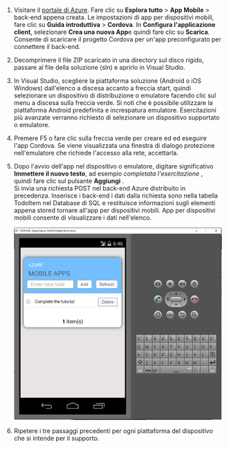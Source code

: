 
1. Visitare il [portale di Azure]. Fare clic su **Esplora tutto** > **App Mobile** > back-end appena creata. Le impostazioni di app per dispositivi mobili, fare clic su **Guida introduttiva** > **Cordova**. In **Configura l'applicazione client**, selezionare **Crea una nuova App**e quindi fare clic su **Scarica**. Consente di scaricare il progetto Cordova per un'app preconfigurato per connettere il back-end.

2. Decomprimere il file ZIP scaricato in una directory sul disco rigido, passare al file della soluzione (sln) e aprirlo in Visual Studio.

5. In Visual Studio, scegliere la piattaforma soluzione (Android o iOS Windows) dall'elenco a discesa accanto a freccia start, quindi selezionare un dispositivo di distribuzione o emulatore facendo clic sul menu a discesa sulla freccia verde. Si noti che è possibile utilizzare la piattaforma Android predefinita e increspatura emulatore. Esercitazioni più avanzate verranno richiesto di selezionare un dispositivo supportato o emulatore. 

6. Premere F5 o fare clic sulla freccia verde per creare ed ed eseguire l'app Cordova. Se viene visualizzata una finestra di dialogo protezione nell'emulatore che richiede l'accesso alla rete, accettarla.   

7. Dopo l'avvio dell'app nel dispositivo o emulatore, digitare significativo **Immettere il nuovo testo**, ad esempio _completata l'esercitazione_ , quindi fare clic sul pulsante **Aggiungi** .  
Si invia una richiesta POST nel back-end Azure distribuito in precedenza. Inserisce i back-end i dati dalla richiesta sono nella tabella TodoItem nel Database di SQL e restituisce informazioni sugli elementi appena stored tornare all'app per dispositivi mobili. App per dispositivi mobili consente di visualizzare i dati nell'elenco.

    ![](./media/app-service-mobile-cordova-quickstart/quickstart-startup.png)
    
8. Ripetere i tre passaggi precedenti per ogni piattaforma del dispositivo che si intende per il supporto.

[Portale di Azure]: https://portal.azure.com/
